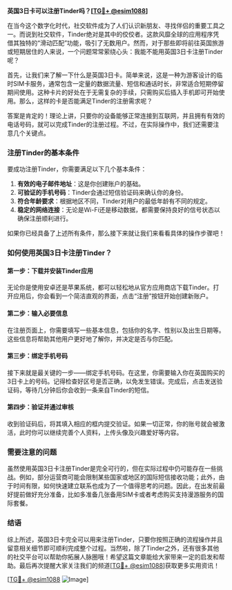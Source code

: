 **英国3日卡可以注册Tinder吗？[[TG💪+ @esim1088](https://t.me/s/esim1088)]**

在当今这个数字化时代，社交软件成为了人们认识新朋友、寻找伴侣的重要工具之一。而说到社交软件，Tinder绝对是其中的佼佼者。这款风靡全球的应用程序凭借其独特的“滑动匹配”功能，吸引了无数用户。然而，对于那些即将前往英国旅游或短期居住的人来说，一个问题常常萦绕心头：我能不能用英国3日卡注册Tinder呢？

首先，让我们来了解一下什么是英国3日卡。简单来说，这是一种为游客设计的临时SIM卡服务，通常包含一定量的数据流量、短信和通话时长，非常适合短期停留期间使用。这种卡片的好处在于无需复杂的手续，只需购买后插入手机即可开始使用。那么，这样的卡是否能满足Tinder的注册需求呢？

答案是肯定的！理论上讲，只要你的设备能够正常连接到互联网，并且拥有有效的电话号码，就可以完成Tinder的注册过程。不过，在实际操作中，我们还需要注意几个关键点。

### 注册Tinder的基本条件

要成功注册Tinder，你需要满足以下几个基本条件：

1. **有效的电子邮件地址**：这是你创建账户的基础。
2. **可验证的手机号码**：Tinder会通过短信验证码来确认你的身份。
3. **符合年龄要求**：根据地区不同，Tinder对用户的最低年龄有不同的规定。
4. **稳定的网络连接**：无论是Wi-Fi还是移动数据，都需要保持良好的信号状态以确保注册顺利进行。

如果你已经具备了上述所有条件，那么接下来就让我们来看看具体的操作步骤吧！

### 如何使用英国3日卡注册Tinder？

#### 第一步：下载并安装Tinder应用
无论你是使用安卓还是苹果系统，都可以轻松地从官方应用商店下载Tinder。打开应用后，你会看到一个简洁直观的界面，点击“注册”按钮开始创建新账户。

#### 第二步：输入必要信息
在注册页面上，你需要填写一些基本信息，包括你的名字、性别以及出生日期等。这些信息将帮助其他用户更好地了解你，并决定是否与你匹配。

#### 第三步：绑定手机号码
接下来就是最关键的一步——绑定手机号码。在这里，你需要输入你在英国购买的3日卡上的号码。记得检查好区号是否正确，以免发生错误。完成后，点击发送验证码，等待几分钟后你会收到一条来自Tinder的短信。

#### 第四步：验证并通过审核
收到验证码后，将其填入相应的框内提交验证。如果一切正常，你的账号就会被激活，此时你可以继续完善个人资料，上传头像及兴趣爱好等内容。

### 需要注意的问题

虽然使用英国3日卡注册Tinder是完全可行的，但在实际过程中仍可能存在一些挑战。例如，部分运营商可能会限制某些国家或地区的国际短信接收功能；此外，由于时间有限，如何快速建立联系也成为了一个值得思考的问题。因此，在出发前最好提前做好充分准备，比如多准备几张备用SIM卡或者考虑购买支持漫游服务的国际套餐。

### 结语

综上所述，英国3日卡完全可以用来注册Tinder，只要你按照正确的流程操作并且留意相关细节即可顺利完成整个过程。当然啦，除了Tinder之外，还有很多其他的社交平台可以帮助你拓展人脉圈哦！希望这篇文章能给大家带来一定的启发和帮助。最后再次提醒大家关注我们的频道[[TG💪+ @esim1088](https://t.me/s/esim1088)]获取更多实用资讯！

[[TG💪+ @esim1088](https://t.me/s/esim1088) ![Image](https://i.postimg.cc/4NQfJmqS/Snipaste-2025-05-13-00-14-12.png)]